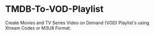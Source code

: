 # TMDB-To-VOD-Playlist
Create Movies and TV Series Video on Demand (VOD) Playlist's using Xtream Codes or M3U8 Format.
